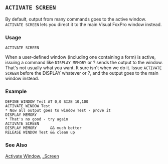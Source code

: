 ## `ACTIVATE SCREEN`

By default, output from many commands goes to the active window. `ACTIVATE SCREEN` lets you direct it to the main Visual FoxPro window instead.

### Usage

```foxpro
ACTIVATE SCREEN
```

When a user-defined window (including one containing a form) is active, issuing a command like `DISPLAY MEMORY` or ? sends the output to the window. That's not usually what you want. It sure isn't when we do it. Issue `ACTIVATE SCREEN` before the DISPLAY whatever or ?, and the output goes to the main window instead.

### Example

```foxpro
DEFINE WINDOW Test AT 0,0 SIZE 10,100
ACTIVATE WINDOW Test
* Now all output goes to window Test - prove it
DISPLAY MEMORY
* That's no good - try again
ACTIVATE SCREEN
DISPLAY MEMORY      && much better
RELEASE WINDOW Test && clean up
```
### See Also

[Activate Window](s4g257.md), [_Screen](s4g418.md)